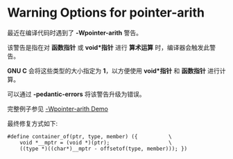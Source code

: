 # Warning Options for pointer-arith

最近在编译代码时遇到了 **-Wpointer-arith** 警告。

该警告是指在对 **函数指针** 或 **void\*指针** 进行 **算术运算** 时，编译器会触发此警告。

**GNU C** 会将这些类型的大小指定为 **1**，以方便使用 **void\*指针** 和 **函数指针** 进行计算。

可以通过 **-pedantic-errors** 将该警告升级为错误。

完整例子参见 [-Wpointer-arith Demo][1]

最终修复方式如下:

```
#define container_of(ptr, type, member) ({          \
    void *__mptr = (void *)(ptr);                   \
    ((type *)((char*)__mptr - offsetof(type, member))); })
```

 [1]: https://github.com/P-Fly/build-archives/tree/master/GCC/Tips/demo/-Wpointer-arith
